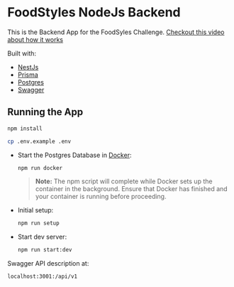 # FoodStyles NodeJs Backend

This is the Backend App for the FoodSyles Challenge.
[Checkout this video about how it works](https://www.loom.com/share/953f468d416a4fa6956dcdf9c1b338bd)

Built with:

- [NestJs](https://nestjs.com/)
- [Prisma](https://www.prisma.io/)
- [Postgres](https://www.postgresql.org/)
- [Swagger](https://swagger.io/)

## Running the App

```bash
npm install

cp .env.example .env

```

- Start the Postgres Database in [Docker](https://www.docker.com/get-started):

  ```sh
  npm run docker
  ```

  > **Note:** The npm script will complete while Docker sets up the container in the background. Ensure that Docker has finished and your container is running before proceeding.

- Initial setup:

  ```sh
  npm run setup
  ```

- Start dev server:

  ```sh
  npm run start:dev
  ```

Swagger API description at:

```
localhost:3001:/api/v1
```
